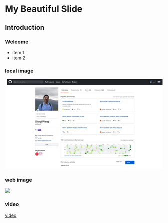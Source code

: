 # My Beautiful Slide

## Introduction

### Welcome

- item 1
- item 2

### local image

![](assets/2019-01-16-20-20-09.png)


### web image

![](https://upload-images.jianshu.io/upload_images/64542-ffa6aaec43eff788.jpg?imageMogr2/auto-orient/strip%7CimageView2/2/w/1000/format/webp)

### video

[video](assets/markdown2slides-intro.mp4)